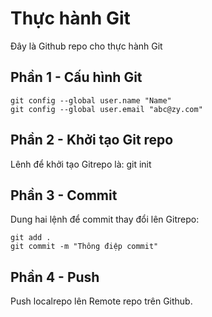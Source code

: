 # Thực hành Git
Đây là Github repo cho thực hành Git
## Phần 1 - Cấu hình Git
```      
git config --global user.name "Name"
git config --global user.email "abc@zy.com"
```
## Phần 2 - Khởi tạo Git repo
Lênh để khởi tạo Gitrepo là: git init
## Phần 3 - Commit
Dung hai lệnh để commit thay đổi lên Gitrepo:
```
git add .
git commit -m "Thông điệp commit"
```
## Phần 4 - Push
Push localrepo lên Remote repo trên Github.
